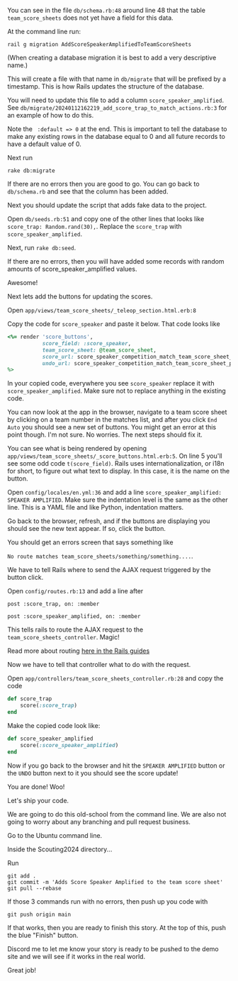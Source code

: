 You can see in the file `db/schema.rb:48` around line 48 that the table `team_score_sheets` does not yet have a field for this data.

At the command line run:

`rail g migration AddScoreSpeakerAmplifiedToTeamScoreSheets`

(When creating a database migration it is best to add a very descriptive name.)

This will create a file with that name in `db/migrate` that will be prefixed by a timestamp. This is how Rails updates the structure of the database.

You will need to update this file to add a column `score_speaker_amplified`.
See `db/migrate/20240112162219_add_score_trap_to_match_actions.rb:3` for an example of how to do this.

Note the ` :default => 0` at the end. This is important to tell the database to make any existing rows in the database equal to 0 and all future records to have a default value of 0.

Next run

`rake db:migrate`

If there are no errors then you are good to go. You can go back to `db/schema.rb` and see that the column has been added.

Next you should update the script that adds fake data to the project.

Open `db/seeds.rb:51` and copy one of the other lines that looks like `score_trap: Random.rand(30),`. Replace the `score_trap` with `score_speaker_amplified`.

Next, run `rake db:seed`.

If there are no errors, then you will have added some records with random amounts of  score_speaker_amplified values.

Awesome!

Next lets add the buttons for updating the scores.

Open `app/views/team_score_sheets/_teleop_section.html.erb:8`

Copy the code for `score_speaker` and paste it below. That code looks like

```ruby
<%= render 'score_buttons',
           score_field: :score_speaker,
           team_score_sheet: @team_score_sheet,
           score_url: score_speaker_competition_match_team_score_sheet_path(@match.competition, @match.id, @team_score_sheet.id, increment: 1),
           undo_url: score_speaker_competition_match_team_score_sheet_path(@match.competition, @match.id, @team_score_sheet.id, increment: -1)
%>
```

In your copied code, everywhere you see `score_speaker` replace it with `score_speaker_amplified`. Make sure not to replace anything in the existing code.

You can now look at the app in the browser, navigate to a team score sheet by clicking on a team number in the matches list, and after you click `End Auto` you should see a new set of buttons. You might get an error at this point though. I'm not sure. No worries. The next steps should fix it.

You can see what is being rendered by opening `app/views/team_score_sheets/_score_buttons.html.erb:5`. On line 5 you'll see some odd code `t(score_field)`. Rails uses internationalization, or i18n for short, to figure out what text to display. In this case, it is the name on the button.

Open `config/locales/en.yml:36` and add a line `score_speaker_amplified: SPEAKER AMPLIFIED`. Make sure the indentation level is the same as the other line. This is a YAML file and like Python, indentation matters.

Go back to the browser, refresh, and if the buttons are displaying you should see the new text appear. If so, click the button.

You should get an errors screen that says something like

`No route matches team_score_sheets/something/something....`.

We have to tell Rails where to send the AJAX request triggered by the button click.

Open `config/routes.rb:13` and add a line after

`post :score_trap, on: :member`

`post :score_speaker_amplified, on: :member`

This tells rails to route the AJAX request to the `team_score_sheets_controller`. Magic!

Read more about routing [here in the Rails guides](https://guides.rubyonrails.org/routing.html)

Now we have to tell that controller what to do with the request.

Open `app/controllers/team_score_sheets_controller.rb:28` and copy the code

```ruby
def score_trap
    score(:score_trap)
end
```

Make the copied code look like:

```ruby
def score_speaker_amplified
    score(:score_speaker_amplified)
end
```

Now if you go back to the browser and hit the `SPEAKER AMPLIFIED` button or the `UNDO` button next to it you should see the score update!

You are done! Woo!

Let's ship your code.

We are going to do this old-school from the command line. We are also not going to worry about any branching and pull request business.

Go to the Ubuntu command line.

Inside the Scouting2024 directory...

Run
```
git add .
git commit -m 'Adds Score Speaker Amplified to the team score sheet'
git pull --rebase
```

If those 3 commands run with no errors, then push up you code with

```
git push origin main
```

If that works, then you are ready to finish this story. At the top of this, push the blue "Finish" button.

Discord me to let me know your story is ready to be pushed to the demo site and we will see if it works in the real world.

Great job!

